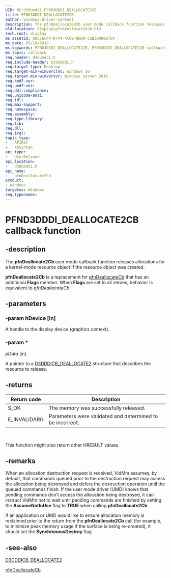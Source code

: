 ```yaml
---
UID: NC:d3dumddi.PFND3DDDI_DEALLOCATE2CB
title: PFND3DDDI_DEALLOCATE2CB
author: windows-driver-content
description: The pfnDeallocate2Cb user mode callback function releases allocations for a kernel-mode resource object if the resource object was created.
old-location: display\pfndeallocate2cb.htm
tech.root: display
ms.assetid: 68C7EC44-D744-4C69-86D9-35B3B089875A
ms.date: 05/10/2018
ms.keywords: PFND3DDDI_DEALLOCATE2CB, PFND3DDDI_DEALLOCATE2CB callback, d3dumddi/pfnDeallocate2Cb, display.pfndeallocate2cb, pfnDeallocate2Cb, pfnDeallocate2Cb callback function [Display Devices]
ms.topic: callback
req.header: d3dumddi.h
req.include-header: D3dumddi.h
req.target-type: Desktop
req.target-min-winverclnt: Windows 10
req.target-min-winversvr: Windows Server 2016
req.kmdf-ver: 
req.umdf-ver: 
req.ddi-compliance: 
req.unicode-ansi: 
req.idl: 
req.max-support: 
req.namespace: 
req.assembly: 
req.type-library: 
req.lib: 
req.dll: 
req.irql: 
topic_type:
-	APIRef
-	kbSyntax
api_type:
-	UserDefined
api_location:
-	d3dumddi.h
api_name:
-	pfnDeallocate2Cb
product:
- Windows
targetos: Windows
req.typenames: 
---
```


# PFND3DDDI_DEALLOCATE2CB callback function


## -description


The <b>pfnDeallocate2Cb</b> user mode callback function releases allocations for a kernel-mode resource object if the resource object was created.

<b>pfnDeallocate2Cb</b> is a replacement for <a href="https://msdn.microsoft.com/2ffa0367-0451-45d2-be05-e450c45be116">pfnDeallocateCb</a> that has an additional <b>Flags</b> member. When <b>Flags</b> are set to all zeroes, behavior is equivalent to <i>pfnDeallocateCb</i>.
  


## -parameters




### -param hDevice [in]

A handle to the display device (graphics context).


### -param *








*pData* [in]

A pointer to a <a href="https://msdn.microsoft.com/library/windows/hardware/dn906761">D3DDDICB_DEALLOCATE2</a> structure that describes the resource to release.


## -returns



|Return code|Description|
|--- |--- |
|S_OK|The memory was successfully released.|
|E_INVALIDARG|Parameters were validated and determined to be incorrect.|
 

This function might also return other HRESULT values.




## -remarks



When an allocation destruction request is received, VidMm assumes, by default, that commands queued prior to the destruction request may access the allocation being destroyed and defers the destruction operation until the queued commands finish. If the user mode driver (UMD) knows that pending commands don’t access the allocation being destroyed, it can instruct VidMm not to wait until pending commands are finished by setting the <b>AssumeNotInUse</b> flag to <b>TRUE</b> when calling <b>pfnDeallocate2Cb</b>.

If an application or UMD would like to ensure allocation memory is reclaimed prior to the return from the <b>pfnDeallocate2Cb</b> call (for example, to minimize peak memory usage if the surface is being re-created), it should set the <b>SynchronousDestroy</b> flag.





## -see-also




<a href="https://msdn.microsoft.com/library/windows/hardware/dn906761">D3DDDICB_DEALLOCATE2</a>



<a href="https://msdn.microsoft.com/2ffa0367-0451-45d2-be05-e450c45be116">pfnDeallocateCb</a>
 

 

